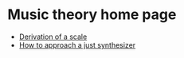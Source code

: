 # Music theory home page

- [Derivation of a scale](derivation_of_a_scale.md)
- [How to approach a just synthesizer](just_synth.md)